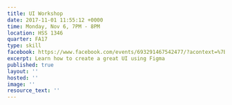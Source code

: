 ```yaml
---
title: UI Workshop
date: 2017-11-01 11:55:12 +0000
time: Monday, Nov 6, 7PM - 8PM
location: HSS 1346
quarter: FA17
type: skill
facebook: https://www.facebook.com/events/693291467542477/?acontext=%7B%22source%22%3A5%2C%22page_id_source%22%3A1640395202867611%2C%22action_history%22%3A[%7B%22surface%22%3A%22page%22%2C%22mechanism%22%3A%22main_list%22%2C%22extra_data%22%3A%22%7B%5C%22page_id%5C%22%3A1640395202867611%2C%5C%22tour_id%5C%22%3Anull%7D%22%7D]%2C%22has_source%22%3Atrue%7D
excerpt: Learn how to create a great UI using Figma
published: true
layout: ''
hosted: ''
image: ''
resource_text: ''
---
```

